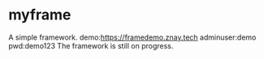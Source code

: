 # myframe
A simple framework.
demo:https://framedemo.znay.tech
adminuser:demo
pwd:demo123
The framework is still on progress.
